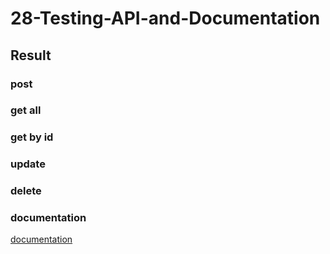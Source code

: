 # 28-Testing-API-and-Documentation
## Result

### post

### get all

### get by id

### update

### delete

### documentation
[documentation](https://documenter.getpostman.com/view/18603867/UVR4NpjV)